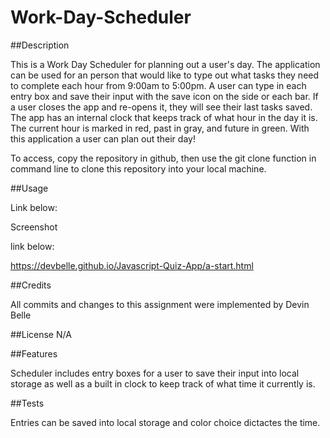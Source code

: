 # Work-Day-Scheduler

##Description

This is a Work Day Scheduler for planning out a user's day. The application can be used for an person that would like to type out what tasks they need to complete each hour from 9:00am to 5:00pm. A user can type in each entry box and save their input with the save icon on the side or each bar. If a user closes the app and re-opens it, they will see their last tasks saved. The app has an internal clock that keeps track of what hour in the day it is. The current hour is marked in red, past in gray, and future in green. With this application a user can plan out their day!

To access, copy the repository in github, then use the git clone function in command line to clone this repository into your local machine.

##Usage

Link below:

Screenshot

link below:

https://devbelle.github.io/Javascript-Quiz-App/a-start.html

##Credits

All commits and changes to this assignment were implemented by Devin Belle

##License N/A

##Features

Scheduler includes entry boxes for a user to save their input into local storage as well as a built in clock to keep track of what time it currently is. 

##Tests

Entries can be saved into local storage and color choice dictactes the time. 

